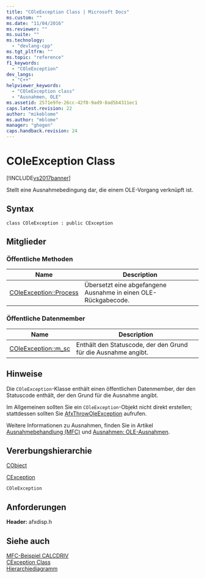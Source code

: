 ```yaml
---
title: "COleException Class | Microsoft Docs"
ms.custom: ""
ms.date: "11/04/2016"
ms.reviewer: ""
ms.suite: ""
ms.technology: 
  - "devlang-cpp"
ms.tgt_pltfrm: ""
ms.topic: "reference"
f1_keywords: 
  - "COleException"
dev_langs: 
  - "C++"
helpviewer_keywords: 
  - "COleException class"
  - "Ausnahmen, OLE"
ms.assetid: 2571e9fe-26cc-42f0-9ad9-8ad5b4311ec1
caps.latest.revision: 22
author: "mikeblome"
ms.author: "mblome"
manager: "ghogen"
caps.handback.revision: 24
---
```

# COleException Class
[!INCLUDE[vs2017banner](../../assembler/inline/includes/vs2017banner.md)]

Stellt eine Ausnahmebedingung dar, die einem OLE\-Vorgang verknüpft ist.  
  
## Syntax  
  
```  
class COleException : public CException  
```  
  
## Mitglieder  
  
### Öffentliche Methoden  
  
|Name|Description|  
|----------|-----------------|  
|[COleException::Process](../Topic/COleException::Process.md)|Übersetzt eine abgefangene Ausnahme in einen OLE\-Rückgabecode.|  
  
### Öffentliche Datenmember  
  
|Name|Description|  
|----------|-----------------|  
|[COleException::m\_sc](../Topic/COleException::m_sc.md)|Enthält den Statuscode, der den Grund für die Ausnahme angibt.|  
  
## Hinweise  
 Die `COleException`\-Klasse enthält einen öffentlichen Datenmember, der den Statuscode enthält, der den Grund für die Ausnahme angibt.  
  
 Im Allgemeinen sollten Sie ein `COleException`\-Objekt nicht direkt erstellen; stattdessen sollten Sie [AfxThrowOleException](../Topic/AfxThrowOleException.md) aufrufen.  
  
 Weitere Informationen zu Ausnahmen, finden Sie in Artikel [Ausnahmebehandlung \(MFC\)](../../mfc/exception-handling-in-mfc.md) und [Ausnahmen: OLE\-Ausnahmen](../../mfc/exceptions-ole-exceptions.md).  
  
## Vererbungshierarchie  
 [CObject](../../mfc/reference/cobject-class.md)  
  
 [CException](../../mfc/reference/cexception-class.md)  
  
 `COleException`  
  
## Anforderungen  
 **Header:**  afxdisp.h  
  
## Siehe auch  
 [MFC\-Beispiel CALCDRIV](../../top/visual-cpp-samples.md)   
 [CException Class](../../mfc/reference/cexception-class.md)   
 [Hierarchiediagramm](../../mfc/hierarchy-chart.md)